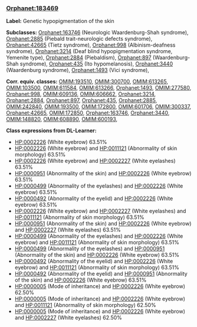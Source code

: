 
### [Orphanet:183469](http://www.orpha.net/ORDO/Orphanet_183469)
**Label:** Genetic hypopigmentation of the skin

**Subclasses:** [Orphanet:163746](http://www.orpha.net/ORDO/Orphanet_163746) (Neurologic Waardenburg-Shah syndrome), [Orphanet:2885](http://www.orpha.net/ORDO/Orphanet_2885) (Piebald trait-neurologic defects syndrome), [Orphanet:42665](http://www.orpha.net/ORDO/Orphanet_42665) (Tietz syndrome), [Orphanet:998](http://www.orpha.net/ORDO/Orphanet_998) (Albinism-deafness syndrome), [Orphanet:3214](http://www.orpha.net/ORDO/Orphanet_3214) (Deaf blind hypopigmentation syndrome, Yemenite type), [Orphanet:2884](http://www.orpha.net/ORDO/Orphanet_2884) (Piebaldism), [Orphanet:897](http://www.orpha.net/ORDO/Orphanet_897) (Waardenburg-Shah syndrome), [Orphanet:435](http://www.orpha.net/ORDO/Orphanet_435) (Ito hypomelanosis), [Orphanet:3440](http://www.orpha.net/ORDO/Orphanet_3440) (Waardenburg syndrome), [Orphanet:1493](http://www.orpha.net/ORDO/Orphanet_1493) (Vici syndrome), 

**Corr. equiv. classes:** [OMIM:193510](http://purl.obolibrary.org/obo/OMIM_193510), [OMIM:300700](http://purl.obolibrary.org/obo/OMIM_300700), [OMIM:613265](http://purl.obolibrary.org/obo/OMIM_613265), [OMIM:103500](http://purl.obolibrary.org/obo/OMIM_103500), [OMIM:611584](http://purl.obolibrary.org/obo/OMIM_611584), [OMIM:613266](http://purl.obolibrary.org/obo/OMIM_613266), [Orphanet:1493](http://www.orpha.net/ORDO/Orphanet_1493), [OMIM:277580](http://purl.obolibrary.org/obo/OMIM_277580), [Orphanet:998](http://www.orpha.net/ORDO/Orphanet_998), [OMIM:609136](http://purl.obolibrary.org/obo/OMIM_609136), [OMIM:606662](http://purl.obolibrary.org/obo/OMIM_606662), [Orphanet:3214](http://www.orpha.net/ORDO/Orphanet_3214), [Orphanet:2884](http://www.orpha.net/ORDO/Orphanet_2884), [Orphanet:897](http://www.orpha.net/ORDO/Orphanet_897), [Orphanet:435](http://www.orpha.net/ORDO/Orphanet_435), [Orphanet:2885](http://www.orpha.net/ORDO/Orphanet_2885), [OMIM:242840](http://purl.obolibrary.org/obo/OMIM_242840), [OMIM:193500](http://purl.obolibrary.org/obo/OMIM_193500), [OMIM:172800](http://purl.obolibrary.org/obo/OMIM_172800), [OMIM:601706](http://purl.obolibrary.org/obo/OMIM_601706), [OMIM:300337](http://purl.obolibrary.org/obo/OMIM_300337), [Orphanet:42665](http://www.orpha.net/ORDO/Orphanet_42665), [OMIM:172850](http://purl.obolibrary.org/obo/OMIM_172850), [Orphanet:163746](http://www.orpha.net/ORDO/Orphanet_163746), [Orphanet:3440](http://www.orpha.net/ORDO/Orphanet_3440), [OMIM:148820](http://purl.obolibrary.org/obo/OMIM_148820), [OMIM:608890](http://purl.obolibrary.org/obo/OMIM_608890), [OMIM:600193](http://purl.obolibrary.org/obo/OMIM_600193), 

**Class expressions from DL-Learner:**

- [HP:0002226](http://purl.obolibrary.org/obo/HP_0002226) (White eyebrow) 63.51%
- [HP:0002226](http://purl.obolibrary.org/obo/HP_0002226) (White eyebrow) and [HP:0011121](http://purl.obolibrary.org/obo/HP_0011121) (Abnormality of skin morphology) 63.51%
- [HP:0002226](http://purl.obolibrary.org/obo/HP_0002226) (White eyebrow) and [HP:0002227](http://purl.obolibrary.org/obo/HP_0002227) (White eyelashes) 63.51%
- [HP:0000951](http://purl.obolibrary.org/obo/HP_0000951) (Abnormality of the skin) and [HP:0002226](http://purl.obolibrary.org/obo/HP_0002226) (White eyebrow) 63.51%
- [HP:0000499](http://purl.obolibrary.org/obo/HP_0000499) (Abnormality of the eyelashes) and [HP:0002226](http://purl.obolibrary.org/obo/HP_0002226) (White eyebrow) 63.51%
- [HP:0000492](http://purl.obolibrary.org/obo/HP_0000492) (Abnormality of the eyelid) and [HP:0002226](http://purl.obolibrary.org/obo/HP_0002226) (White eyebrow) 63.51%
- [HP:0002226](http://purl.obolibrary.org/obo/HP_0002226) (White eyebrow) and [HP:0002227](http://purl.obolibrary.org/obo/HP_0002227) (White eyelashes) and [HP:0011121](http://purl.obolibrary.org/obo/HP_0011121) (Abnormality of skin morphology) 63.51%
- [HP:0000951](http://purl.obolibrary.org/obo/HP_0000951) (Abnormality of the skin) and [HP:0002226](http://purl.obolibrary.org/obo/HP_0002226) (White eyebrow) and [HP:0002227](http://purl.obolibrary.org/obo/HP_0002227) (White eyelashes) 63.51%
- [HP:0000499](http://purl.obolibrary.org/obo/HP_0000499) (Abnormality of the eyelashes) and [HP:0002226](http://purl.obolibrary.org/obo/HP_0002226) (White eyebrow) and [HP:0011121](http://purl.obolibrary.org/obo/HP_0011121) (Abnormality of skin morphology) 63.51%
- [HP:0000499](http://purl.obolibrary.org/obo/HP_0000499) (Abnormality of the eyelashes) and [HP:0000951](http://purl.obolibrary.org/obo/HP_0000951) (Abnormality of the skin) and [HP:0002226](http://purl.obolibrary.org/obo/HP_0002226) (White eyebrow) 63.51%
- [HP:0000492](http://purl.obolibrary.org/obo/HP_0000492) (Abnormality of the eyelid) and [HP:0002226](http://purl.obolibrary.org/obo/HP_0002226) (White eyebrow) and [HP:0011121](http://purl.obolibrary.org/obo/HP_0011121) (Abnormality of skin morphology) 63.51%
- [HP:0000492](http://purl.obolibrary.org/obo/HP_0000492) (Abnormality of the eyelid) and [HP:0000951](http://purl.obolibrary.org/obo/HP_0000951) (Abnormality of the skin) and [HP:0002226](http://purl.obolibrary.org/obo/HP_0002226) (White eyebrow) 63.51%
- [HP:0000005](http://purl.obolibrary.org/obo/HP_0000005) (Mode of inheritance) and [HP:0002226](http://purl.obolibrary.org/obo/HP_0002226) (White eyebrow) 62.50%
- [HP:0000005](http://purl.obolibrary.org/obo/HP_0000005) (Mode of inheritance) and [HP:0002226](http://purl.obolibrary.org/obo/HP_0002226) (White eyebrow) and [HP:0011121](http://purl.obolibrary.org/obo/HP_0011121) (Abnormality of skin morphology) 62.50%
- [HP:0000005](http://purl.obolibrary.org/obo/HP_0000005) (Mode of inheritance) and [HP:0002226](http://purl.obolibrary.org/obo/HP_0002226) (White eyebrow) and [HP:0002227](http://purl.obolibrary.org/obo/HP_0002227) (White eyelashes) 62.50%


